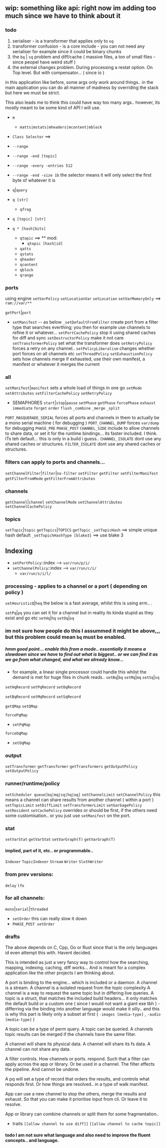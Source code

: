 ## wip: something like api: right now im adding too much since we have to think about it 

### todo
1. serialiser - is a transformer that applies only to `oq`
2. transformer confusion - is a core include - you can not need any serialiser for example since it could be binary chunks
3. the `bq` | `sq` problem and diff/cache ( massive files, a ton of small files - since peopel have weird stuff ) 
4. the external changes problem. During processing a restat option. On Top level. But with compensator... ( since io )

in this application like before, some args only work around things.. in the main application you can do all manner of madness by overriding the stack but here we must be strict.

This also leads me to think this could have way too many args.. however, its mostly meant to be some kind of API I will use.

- `m`
  - `matts|mstats|mheaders|mcontent|mblock`
  
- `Class Selector` ==>
- `--range`
- `--range -end [topic]`
- `--range -every -entries 512`
- `--range -end -size 1b` the selector means it will only select the first byte of whatever it is

- `q`|`query`
- `q [str]`
  - `qfrag`
- `q [topic] [str]`
- `q * [hash|bits]`
  - `qtopic` ==> ** mod:
    - `qtopic [hash|id]`
  - `qatts`
  - `qstats`
  - `qheader`
  - `qcontent`
  - `qblock`
  - `qrange`

### ports
using engine
  `setVarPolicy`
  `setLocationVar`
  `setLocation`
  `setVarMemoryOnly` ==> `ram://var/**`

`getPort`|`port` 
- `setManifest` -- as below
`_setDefaultFromFilter` create port from a filter type  that searches everthing; you then for example use channels to refine it or whatever... 
`setPortCachePolicy` stop it using shared caches for diff and sync
`setDestructorPolicy` make it not care
`setTransformerPolicy` set what the transformer does
`setRetryPolicy` forces a retry on any channel.. 
`setPolicyLiberalism` changes whether port forces on all channels etc
`setThreadPolicy`
`setExhaustionPolicy` sets how channels merge if exhausted, use their own manifest, a manifest or whatever it merges the current

### all
`setManifest`|`manifest` sets a whole load of things in one go
`setMode`
`setAttributes`
`setFilterCachePolicy`
`setRetryPolicy`
- SEMAPHORES `start`|`stop`|`pause`
`setPhase`
`getPhase`
`forcePhase`
`exhaust`
`immediate`
`forget`
`order`
`flush`
`_combine`
`_merge`
`_split`

`PORT_MASQUERADE_SERIAL` forces all ports and channels in them to actually be a mono serial machine ( for debugging ) 
`PORT_CHANNEL_DUMP` forces `var/dump` for debugging
`PHASE_PRE`
`PHASE_POST`
`CHANNEL_SIDE` include to allow channels to share data, or set it for the runtime bindings... its faster included. I think. ITs teh default... this is only in a build i guess.. 
`CHANNEL_ISOLATE` dont use any shared caches or structures.
`FILTER_ISOLATE` dont use any shared caches or structures.

### filters can apply to ports and channels...
`setChannelFilter`|`filter`|`no-filter`
`setFilter`
`getFilter`
`setFilterManifest`
`getFilterFromMode`
`getFilterFromAttributes`

### channels
`getChannel`|`channel`
`setChannelMode`
`setChannelAttributes`
`setChannelCachePolicy`

### topics
`setTopic`|`topic`
`getTopics`|`TOPICS`
`getTopic`
`_setTopicHash` ==> simple unique hash default
`_setTopichHashType [blake3]`  ==> use blake 3

## Indexing
- `setPortPolicy`::index --> `var/run/p/i/`
- `setChannelPolicy`::index --> `var/run/c/i/`
  - `var/run/s/i/l/`

### processing - applies to a channel or a port ( depending on policy )

`setHeuristicQ`|`heq` the below is a fast average, whilst this is using erm.. .

`setPq`|`pq` you can set it for a channel but in reality its kinda stupid as they exist and go etc
`setHq`|`hq` 
`setOq`|`oq`

### im not sure how people do this I assummed it might be above,,, but this problem could mean `bq` must be enabled.
##### hmm good point... enable this from a mode.. essentially it means a slowdown since we have to find out what is biggest.. or we can find it as we go from what changed, and what we already know...

- for example, a linear single processor could handle this whilst the demand is met for huge files in chunk reads.. 
`setBq`|`bq` 
`setMq`|`mq`
`setSq`|`sq`

`setHqRecord`
`setPqRecord`
`setOqRecord`

`setBqRecord`
`setMqRecord`
`setSqRecord`

`getQMap`
`setQMap`

`forcePqMap`
  - `setPqMap`

`forceOqMap`
  - `setOqMap`

### output
`setTransformer`
`getTransformer`
`getTransformers`
`getOutputPolicy`
`setOutputPolicy`

### runner/runtime/policy
`setScheduler queue[bq|mq|sq|hq|oq]`
`setChannelLimit`
`setChannelPolicy` this means a channel can share results from another channel ( within a port ) 
`setTopicLimit`
`setDiffLimit`
`setTransformerLimit`
`setGarbagePolicy`
`setResident`
`setCachePolicy` overrides or should be first, if the others need some customisation.. or you just use `setManifest` on the port.

### stat
`setVarStat`
`getVarStat`
`setVarGraph(T)`
`getVarGraph(T)`

#### implied, part of it, etc.. or programmable.. 

`Indexer`
`TopicIndexer`
`Stream`
`Writer`
`SlothWriter`


### from prev versions:
`delay`
`lfo`

### for all channels:
`mono`|`serial`|`threaded`
- `setOrder` this can really slow it down
- `PHASE_POST setOrder`


### drafts

The above depends on C, Cpp, Go or Rust since that is the only languages id even attempt this with. Havent decided.

This is intended as just a very fancy way to control how the searching, mapping, indexing, caching, diff works... And is meant for a complex application like the other projects I am thinking about. 

A port is binding to the engine... which is included or a daemon.
A channel is a stream.
A channel is a isolated request from the topic complexity
A channel is a way to request the same topic but in differing live queries.
A topic is a struct, that matches the included build headers... it only matches the default build or a custom one ( since I would not want a giant exe tbh ) - differring via the binding into another language would make it silly.. and this is why this part is likely only a subset at first ( `-images [media-type]` , `-audio [media-type]` )

A topic can be a type of perm query.
A topic can be queried.
A channels topic results can be merged if the channels have the same filter.

A channel will share its physical data.
A channel will share its fs data.
A channel can not share any data.

A filter controls. How channels or ports. respond. Such that a filter can apply across the app or library. Or be used in a channel. The filter effects the pipeline. And cannot be undone. 

A pq will set a type of record that orders the results, and controls what responds first. Or how things are resolved.. in a type of walk manifest.

App can use a new channel to stop the others, merge the results and exhaust. So that you can make it prioritise input from cli. Or leave it to resolve. 

App or library can combine channels or split them for some fragmentation.. 

- traits 
  `[[allow channel to use diff]]`
  `[[allow channel to cache topic]]`

#### todo I am not sure what language and also need to improve the fluent concepts..  and language.
